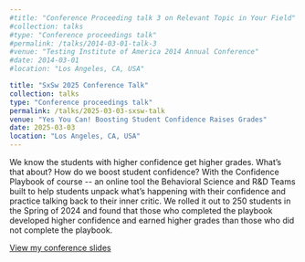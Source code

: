 ```yaml
---
#title: "Conference Proceeding talk 3 on Relevant Topic in Your Field"
#collection: talks
#type: "Conference proceedings talk"
#permalink: /talks/2014-03-01-talk-3
#venue: "Testing Institute of America 2014 Annual Conference"
#date: 2014-03-01
#location: "Los Angeles, CA, USA"

title: "SxSw 2025 Conference Talk"
collection: talks
type: "Conference proceedings talk"
permalink: /talks/2025-03-03-sxsw-talk
venue: "Yes You Can! Boosting Student Confidence Raises Grades"
date: 2025-03-03
location: "Los Angeles, CA, USA"
---
```


We know the students with higher confidence get higher grades. What’s that about? How do we boost student confidence? With the Confidence Playbook of course -- an online tool the Behavioral Science and R&D Teams built to help students unpack what’s happening with their confidence and practice talking back to their inner critic. We rolled it out to 250 students in the Spring of 2024 and found that those who completed the playbook developed higher confidence and earned higher grades than those who did not complete the playbook.

[View my conference slides](/files/sxsw-confidence-playbook-barr-mills-2025.pdf)

